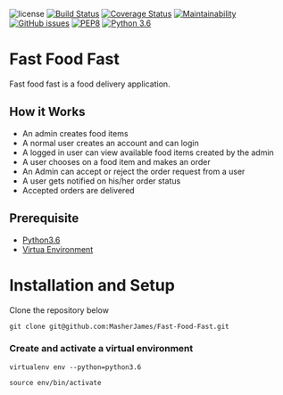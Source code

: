 ![license](https://img.shields.io/github/license/mashape/apistatus.svg)
[![Build Status](https://travis-ci.org/MasherJames/Fast-Food-Fast.svg?branch=develop)](https://travis-ci.org/MasherJames/Fast-Food-Fast)
[![Coverage Status](https://coveralls.io/repos/github/MasherJames/Fast-Food-Fast/badge.svg?branch=develop)](https://coveralls.io/github/MasherJames/Fast-Food-Fast?branch=develop)
[![Maintainability](https://api.codeclimate.com/v1/badges/9ca5e04757b359d7535e/maintainability)](https://codeclimate.com/github/MasherJames/Fast-Food-Fast/maintainability)
[![GitHub issues](https://img.shields.io/github/issues/MasherJames/Fast-Food-Fast.svg)](https://github.com/MasherJames/Fast-Food-Fast/issues)
[![PEP8](https://img.shields.io/badge/code%20style-pep8-orange.svg)](https://www.python.org/dev/peps/pep-0008/)
[![Python 3.6](https://img.shields.io/badge/python-3.6-blue.svg)](https://www.python.org/downloads/release/python-360/)

# Fast Food Fast

Fast food fast is a food delivery application.

## How it Works

- An admin creates food items
- A normal user creates an account and can login
- A logged in user can view available food items created by the admin
- A user chooses on a food item and makes an order
- An Admin can accept or reject the order request from a user
- A user gets notified on his/her order status
- Accepted orders are delivered

## Prerequisite

- [Python3.6](https://www.python.org/downloads/release/python-365/)
- [Virtua Environment](https://virtualenv.pypa.io/en/stable/installation/)

# Installation and Setup

Clone the repository below

```
git clone git@github.com:MasherJames/Fast-Food-Fast.git
```

### Create and activate a virtual environment

    virtualenv env --python=python3.6

    source env/bin/activate
